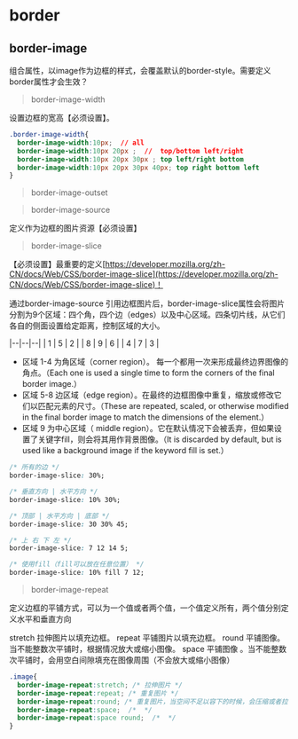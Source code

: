 # border

## border-image

组合属性，以image作为边框的样式，会覆盖默认的border-style。需要定义border属性才会生效？

> border-image-width

设置边框的宽高【必须设置】。

```css
.border-image-width{
  border-image-width:10px;  // all
  border-image-width:10px 20px ;  //  top/bottom left/right
  border-image-width:10px 20px 30px ; top left/right bottom
  border-image-width:10px 20px 30px 40px; top right bottom left
}
```

> border-image-outset


> border-image-source

定义作为边框的图片资源【必须设置】

> border-image-slice

【必须设置】最重要的定义[https://developer.mozilla.org/zh-CN/docs/Web/CSS/border-image-slice](https://developer.mozilla.org/zh-CN/docs/Web/CSS/border-image-slice)！

通过border-image-source 引用边框图片后，border-image-slice属性会将图片分割为9个区域：四个角，四个边（edges）以及中心区域。四条切片线，从它们各自的侧面设置给定距离，控制区域的大小。

|--|--|--|
| 1   | 5  | 2   |
| 8   | 9  | 6   |
| 4   | 7  | 3   |

- 区域 1-4 为角区域（corner region）。 每一个都用一次来形成最终边界图像的角点。（Each one is used a single time to form the corners of the final border image.）
- 区域 5-8 边区域（edge region）。在最终的边框图像中重复，缩放或修改它们以匹配元素的尺寸。（These are repeated, scaled, or otherwise modified in the final border image to match the dimensions of the element.）
- 区域 9 为中心区域（ middle region）。它在默认情况下会被丢弃，但如果设置了关键字fill，则会将其用作背景图像。（It is discarded by default, but is used like a background image if the keyword fill is set.）

```css
/* 所有的边 */
border-image-slice: 30%; 

/* 垂直方向 | 水平方向 */
border-image-slice: 10% 30%;

/* 顶部 | 水平方向 | 底部 */
border-image-slice: 30 30% 45;

/* 上 右 下 左 */
border-image-slice: 7 12 14 5; 

/* 使用fill（fill可以放在任意位置） */
border-image-slice: 10% fill 7 12;
```

> border-image-repeat

定义边框的平铺方式，可以为一个值或者两个值，一个值定义所有，两个值分别定义水平和垂直方向

stretch
拉伸图片以填充边框。
repeat
平铺图片以填充边框。
round
平铺图像。当不能整数次平铺时，根据情况放大或缩小图像。
space
平铺图像 。当不能整数次平铺时，会用空白间隙填充在图像周围（不会放大或缩小图像）

```css
.image{
  border-image-repeat:stretch; /* 拉伸图片 */
  border-image-repeat:repeat; /* 重复图片 */
  border-image-repeat:round; /* 重复图片，当空间不足以容下的时候，会压缩或者拉伸 */
  border-image-repeat:space;  /*  */
  border-image-repeat:space round;  /*  */
}
```
